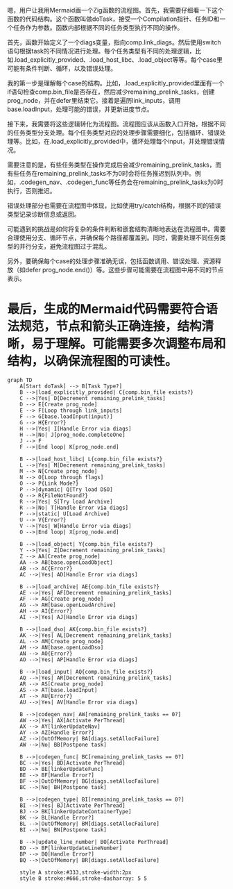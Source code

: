 嗯，用户让我用Mermaid画一个Zig函数的流程图。首先，我需要仔细看一下这个函数的代码结构。这个函数叫做doTask，接受一个Compilation指针、任务ID和一个任务作为参数。函数内部根据不同的任务类型执行不同的操作。

首先，函数开始定义了一个diags变量，指向comp.link_diags。然后使用switch语句根据task的不同情况进行处理。每个任务类型有不同的处理逻辑，比如.load_explicitly_provided、.load_host_libc、.load_object等等。每个case里可能有条件判断、循环，以及错误处理。

我的第一步是理解每个case的结构。比如，.load_explicitly_provided里面有一个if语句检查comp.bin_file是否存在，然后减少remaining_prelink_tasks，创建prog_node，并在defer里结束它。接着是遍历link_inputs，调用base.loadInput，处理可能的错误，并更新进度节点。

接下来，我需要将这些逻辑转化为流程图。流程图应该从函数入口开始，根据不同的任务类型分支处理。每个任务类型对应的处理步骤需要细化，包括循环、错误处理等。比如，在.load_explicitly_provided中，循环处理每个input，并处理错误情况。

需要注意的是，有些任务类型在操作完成后会减少remaining_prelink_tasks，而有些任务在remaining_prelink_tasks不为0时会将任务推迟到队列中。例如，.codegen_nav、.codegen_func等任务会在remaining_prelink_tasks为0时执行，否则推迟。

错误处理部分也需要在流程图中体现，比如使用try/catch结构，根据不同的错误类型记录诊断信息或返回。

可能遇到的挑战是如何将复杂的条件判断和嵌套结构清晰地表达在流程图中。需要合理使用分支、循环节点，并确保每个路径都覆盖到。同时，需要处理不同任务类型的并行分支，避免流程图过于混乱。

另外，要确保每个case的处理步骤准确无误，包括函数调用、错误处理、资源释放（如defer prog_node.end()）等。这些步骤可能需要在流程图中用不同的节点表示。

最后，生成的Mermaid代码需要符合语法规范，节点和箭头正确连接，结构清晰，易于理解。可能需要多次调整布局和结构，以确保流程图的可读性。
================================================
```mermaid
graph TD
    A[Start doTask] --> B[Task Type?]
    B -->|load_explicitly_provided| C{comp.bin_file exists?}
    C -->|Yes| D[Decrement remaining_prelink_tasks]
    D --> E[Create prog_node]
    E --> F[Loop through link_inputs]
    F --> G[base.loadInput(input)]
    G --> H{Error?}
    H -->|Yes| I[Handle Error via diags]
    H -->|No| J[prog_node.completeOne]
    J --> F
    F -->|End loop| K[prog_node.end]

    B -->|load_host_libc| L{comp.bin_file exists?}
    L -->|Yes| M[Decrement remaining_prelink_tasks]
    M --> N[Create prog_node]
    N --> O[Loop through flags]
    O --> P{Link Mode?}
    P -->|dynamic| Q[Try load DSO]
    Q --> R{FileNotFound?}
    R -->|Yes| S[Try load Archive]
    R -->|No| T[Handle Error via diags]
    P -->|static| U[Load Archive]
    U --> V{Error?}
    V -->|Yes| W[Handle Error via diags]
    O -->|End loop| X[prog_node.end]

    B -->|load_object| Y{comp.bin_file exists?}
    Y -->|Yes| Z[Decrement remaining_prelink_tasks]
    Z --> AA[Create prog_node]
    AA --> AB[base.openLoadObject]
    AB --> AC{Error?}
    AC -->|Yes| AD[Handle Error via diags]

    B -->|load_archive| AE{comp.bin_file exists?}
    AE -->|Yes| AF[Decrement remaining_prelink_tasks]
    AF --> AG[Create prog_node]
    AG --> AH[base.openLoadArchive]
    AH --> AI{Error?}
    AI -->|Yes| AJ[Handle Error via diags]

    B -->|load_dso| AK{comp.bin_file exists?}
    AK -->|Yes| AL[Decrement remaining_prelink_tasks]
    AL --> AM[Create prog_node]
    AM --> AN[base.openLoadDso]
    AN --> AO{Error?}
    AO -->|Yes| AP[Handle Error via diags]

    B -->|load_input| AQ{comp.bin_file exists?}
    AQ -->|Yes| AR[Decrement remaining_prelink_tasks]
    AR --> AS[Create prog_node]
    AS --> AT[base.loadInput]
    AT --> AU{Error?}
    AU -->|Yes| AV[Handle Error via diags]

    B -->|codegen_nav| AW[remaining_prelink_tasks == 0?]
    AW -->|Yes| AX[Activate PerThread]
    AX --> AY[linkerUpdateNav]
    AY --> AZ[Handle Error?]
    AZ -->|OutOfMemory| BA[diags.setAllocFailure]
    AW -->|No| BB[Postpone task]

    B -->|codegen_func| BC[remaining_prelink_tasks == 0?]
    BC -->|Yes| BD[Activate PerThread]
    BD --> BE[linkerUpdateFunc]
    BE --> BF[Handle Error?]
    BF -->|OutOfMemory| BG[diags.setAllocFailure]
    BC -->|No| BH[Postpone task]

    B -->|codegen_type| BI[remaining_prelink_tasks == 0?]
    BI -->|Yes| BJ[Activate PerThread]
    BJ --> BK[linkerUpdateContainerType]
    BK --> BL[Handle Error?]
    BL -->|OutOfMemory| BM[diags.setAllocFailure]
    BI -->|No| BN[Postpone task]

    B -->|update_line_number| BO[Activate PerThread]
    BO --> BP[linkerUpdateLineNumber]
    BP --> BQ[Handle Error?]
    BQ -->|OutOfMemory| BR[diags.setAllocFailure]

    style A stroke:#333,stroke-width:2px
    style B stroke:#666,stroke-dasharray: 5 5
```